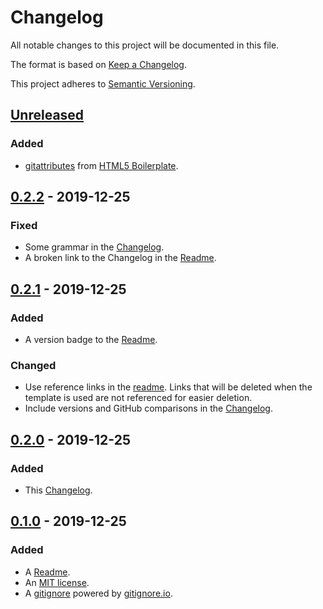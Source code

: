 # Changelog

All notable changes to this project will be documented in this file.

The format is based on [Keep a Changelog](https://keepachangelog.com/en/1.0.0/).

This project adheres to [Semantic Versioning](https://semver.org/spec/v2.0.0.html).

## [Unreleased]

### Added

- [gitattributes](.gitattributes) from [HTML5 Boilerplate](https://github.com/h5bp/html5-boilerplate/blob/d6561f2c4792b10c181b62a17e78a064d0a27884/dist/.gitattributes).

## [0.2.2] - 2019-12-25

### Fixed

- Some grammar in the [Changelog](CHANGELOG.md).
- A broken link to the Changelog in the [Readme](README.md).

## [0.2.1] - 2019-12-25

### Added

- A version badge to the [Readme](README.md).

### Changed

- Use reference links in the [readme](README.md). Links that will be deleted when the template is used are not referenced for easier deletion.
- Include versions and GitHub comparisons in the [Changelog](CHANGELOG.md).

## [0.2.0] - 2019-12-25

### Added

- This [Changelog](CHANGELOG.md).

## [0.1.0] - 2019-12-25

### Added

- A [Readme](README.md).
- An [MIT license](LICENSE).
- A [gitignore](.gitignore) powered by [gitignore.io](https://www.gitignore.io).

[Unreleased]: https://github.com/EdRands/RepoTemplate/compare/v0.2.2...develop
[0.2.2]: https://github.com/EdRands/RepoTemplate/compare/v0.2.1...v0.2.2
[0.2.1]: https://github.com/EdRands/RepoTemplate/compare/v0.2.0...v0.2.1
[0.2.0]: https://github.com/EdRands/RepoTemplate/compare/v0.1.0...v0.2.0
[0.1.0]: https://github.com/EdRands/RepoTemplate/releases/tag/v0.1.0
